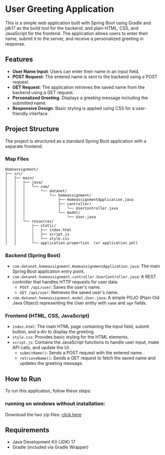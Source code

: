 # User Greeting Application

This is a simple web application built with Spring Boot using Gradle and jdk17 as the build tool for the backend, and plain HTML, CSS, and JavaScript for the frontend. The application allows users to enter their name, submit it to the server, and receive a personalized greeting in response.


## Features

* **User Name Input**: Users can enter their name in an input field.
* **POST Request**: The entered name is sent to the backend using a POST request.
* **GET Request**: The application retrieves the saved name from the backend using a GET request.
* **Personalized Greeting**: Displays a greeting message including the submitted name.
* **Responsive Design**: Basic styling is applied using CSS for a user-friendly interface.

## Project Structure

The project is structured as a standard Spring Boot application with a separate frontend.

### Map Files

```
Homeassignment/
├── src/
│   ├── main/
│   │   ├── java/
│   │   │   └── com/
│   │   │       └── datanet/
│   │   │           └── homeassignment/
│   │   │               ├── HomeassignmentApplication.java
│   │   │               ├── controller/
│   │   │               │   └── UserController.java
│   │   │               └── model/
│   │   │                   └── User.java
│   │   └── resources/
│   │       ├── static/
│   │       │   ├── index.html
│   │       │   ├── script.js
│   │       │   └── style.css
│   │       └── application.properties  (or application.yml)
```

### Backend (Spring Boot)

* `com.datanet.homeassignment.HomeassignmentApplication.java`: The main Spring Boot application entry point.
* `com.datanet.homeassignment.controller.UserController.java`: A REST controller that handles HTTP requests for user data.
    * `POST /api/user`: Saves the user's name.
    * `GET /api/user`: Retrieves the saved user's name.
* `com.datanet.homeassignment.model.User.java`: A simple POJO (Plain Old Java Object) representing the User entity with `name` and `age` fields.

### Frontend (HTML, CSS, JavaScript)

* `index.html`: The main HTML page containing the input field, submit button, and a div to display the greeting.
* `style.css`: Provides basic styling for the HTML elements.
* `script.js`: Contains the JavaScript functions to handle user input, make API calls, and update the UI.
    * `submitName()`: Sends a POST request with the entered name.
    * `retrieveName()`: Sends a GET request to fetch the saved name and updates the greeting message.

## How to Run

To run this application, follow these steps:

### running on windows without installation:

Download the two zip files: [click here](https://drive.google.com/file/d/1wefQ6dJYHFj8tizDEdEjx0khQVRMp4dZ/view?usp=sharing)




## Requirements

- Java Development Kit (JDK) 17
- Gradle (included via Gradle Wrapper)



